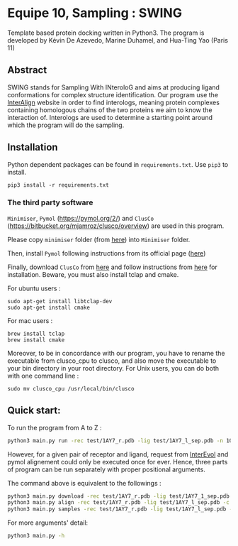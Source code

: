 # Equipe 10, Sampling : SWING
Template based protein docking written in Python3. The program is developed by Kévin De Azevedo, Marine Duhamel, and Hua-Ting Yao (Paris 11)
## Abstract
SWING stands for Sampling With INteroloG and aims at producing ligand conformations for complex structure identification. Our program use the [InterAlign](http://biodev.cea.fr/interevol/) website in order to find interologs, meaning protein complexes containing homologous chains of the two proteins we aim to know the interaction of. Interologs are used to determine a starting point around which the program will do the sampling.

## Installation
Python dependent packages can be found in `requirements.txt`.
Use `pip3` to install.
```
pip3 install -r requirements.txt
```
### The third party software
`Minimiser`, `Pymol` (https://pymol.org/2/) and `ClusCo` (https://bitbucket.org/mjamroz/clusco/overview) are used in this program.

Please copy `minimiser` folder (from [here](https://github.com/meetU-MasterStudents/2017-2018_partage/tree/master/Codes/Minimizer)) into `Minimiser` folder.

Then, install `Pymol` following instructions from its official page ([here](http://www.pymol.org/install))

Finally, download `ClusCo` from [here](https://bitbucket.org/mjamroz/clusco/downloads/) and follow instructions from [here](https://bitbucket.org/mjamroz/clusco/overview) for installation. Beware, you must also install tclap and cmake.

For ubuntu users :
```
sudo apt-get install libtclap-dev
sudo apt-get install cmake
```
For mac users :
```
brew install tclap
brew install cmake
```
Moreover, to be in concordance with our program, you have to rename the executable from clusco_cpu to clusco, and also move the executable to your bin directory in your root directory. For Unix users, you can do both with one command line :
```
sudo mv clusco_cpu /usr/local/bin/clusco
```


## Quick start:
To run the program from A to Z :
```bash
python3 main.py run -rec test/1AY7_r.pdb -lig test/1AY7_l_sep.pdb -n 10 --minimizer
```
However, for a given pair of receptor and ligand, request from [InterEvol](http://biodev.cea.fr/interevol/) and pymol alignement could only be executed once for ever. Hence, three parts of program can be run separately with proper positional arguments.

The command above is equivalent to the followings :
```bash
python3 main.py download -rec test/1AY7_r.pdb -lig test/1AY7_1_sep.pdb
python3 main.py align -rec test/1AY7_r.pdb -lig test/1AY7_l_sep.pdb -c out/Inter/Inter.conf
python3 main.py samples -rec test/1AY7_r.pdb -lig test/1AY7_l_sep.pdb -n 10 -c out/Inter/Samples.conf --minimizer
```

For more arguments' detail:
```bash
python3 main.py -h
```
